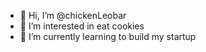 - 👋 Hi, I’m @chickenLeobar
- 👀 I’m interested in eat cookies
- 🌱 I’m currently learning to build my startup


